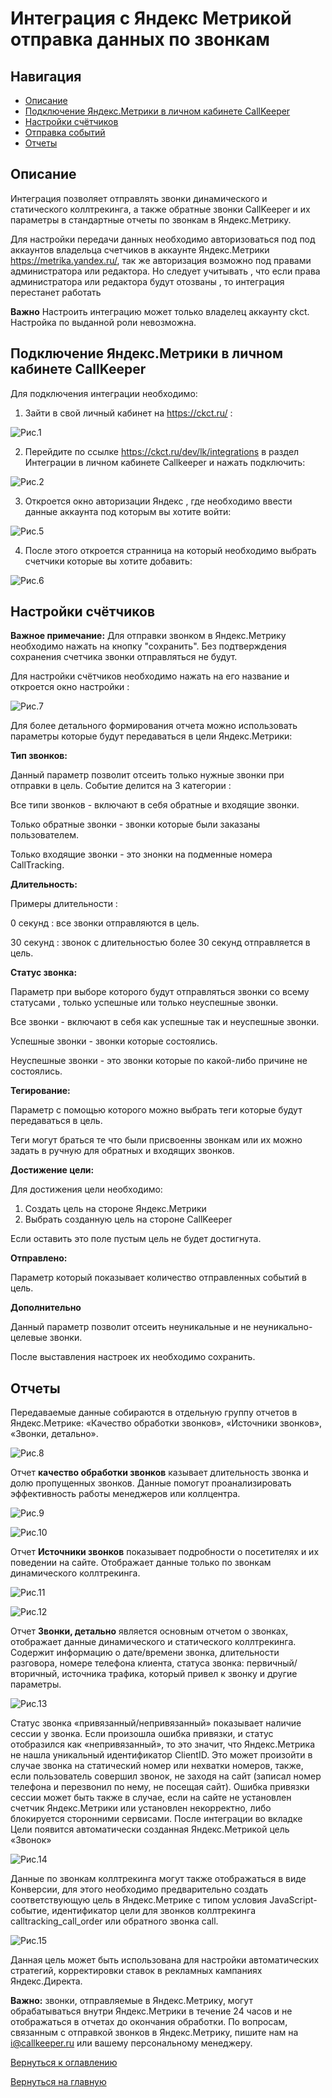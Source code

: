 #  Интеграция с Яндекс Метрикой отправка данных по звонкам

## Навигация
* [Описание ](#Описание)
* [Подключение Яндекс.Метрики в личном кабинете CallKeeper](#Подключение-Яндекс.Метрики-в-личном-кабинете-CallKeeper)
* [Настройки счётчиков ](#Настройки-счётчиков)
* [Отправка событий ](#Отправка-событий)
* [Отчеты ](#Отчеты)

## Описание

Интеграция позволяет отправлять звонки динамического и статического коллтрекинга, а также обратные звонки CallKeeper и их параметры в стандартные отчеты по звонкам в Яндекс.Метрику.

Для настройки передачи данных необходимо авторизоваться под под аккаунтов владельца счетчиков в аккаунте Яндекс.Метрики https://metrika.yandex.ru/, так же авторизация возможно под правами администратора или редактора.
Но следует учитывать , что если права администратора или редактора будут отозваны , то интеграция перестанет работать

**Важно**
Настроить интеграцию может только владелец аккаунту ckct. Настройка по выданной роли невозможна.

## Подключение Яндекс.Метрики в личном кабинете CallKeeper

Для подключения интеграции необходимо:

1. Зайти в свой личный кабинет на https://ckct.ru/ :

![Рис.1](images/LK_CT_1.jpg)

2. Перейдите по ссылке https://ckct.ru/dev/lk/integrations в раздел Интеграции в личном кабинете Callkeeper и нажать подключить:

![Рис.2](images/yan_in_1.jpg)

3. Откроется окно авторизации Яндекс , где необходимо ввести данные аккаунта под которым вы хотите войти:

![Рис.5](images/login_1.jpg)

4. После этого откроется странница на который необходимо выбрать счетчики которые вы хотите добавить: 

![Рис.6](images/add_shetshik.jpg)


## Настройки счётчиков

**Важное примечание:** Для отправки звонком в Яндекс.Метрику необходимо нажать на кнопку "сохранить". Без подтверждения сохранения счетчика звонки отправляться не будут.

Для настройки счётчиков необходимо нажать на его название и откроется окно настройки : 

![Рис.7](images/Ya_shetshik_2.jpg)

Для более детального формирования отчета можно использовать параметры которые будут передаваться в цели Яндекс.Метрики:

**Тип звонков:**

Данный параметр  позволит отсеить только нужные звонки при отправки в цель. Событие делится на 3 категории :

Все типи звонков - включают в себя обратные и входящие звонки.

Только обратные звонки - звонки которые были заказаны пользователем.

Только входящие звонки - это знонки на подменные номера CallTracking.

**Длительность:**

Примеры длительности :

0 секунд : все звонки отправляются в цель.

30 секунд : звонок с длительностью более 30 секунд отправляется в цель.


**Статус звонка:**

Параметр при выборе которого будут отправляться звонки со всему статусами , только успешные или только неуспешные звонки.

Все звонки - включают в себя как успешные так и неуспешные звонки.

Успешные звонки - звонки которые состоялись.

Неуспешные звонки - это звонки которые по какой-либо причине не состоялись.


**Тегирование:**

Параметр с помощью которого можно выбрать теги которые будут передаваться в цель.

Теги могут браться те что были присвоенны звонкам или их можно задать в ручную для обратных и входящих звонков.


**Достижение цели:**

Для достижения цели необходимо:

1) Создать цель на стороне Яндекс.Метрики
2) Выбрать созданную цель на стороне CallKeeper

Если оставить это поле пустым цель не будет достигнута.


**Отправлено:**

Параметр который показывает количество отправленных событий в цель.

**Дополнительно**

Данный параметр позволит отсеить неуникальные и не неуникально-целевые звонки.


После выставления настроек их необходимо сохранить.


## Отчеты
Передаваемые данные собираются в отдельную группу отчетов в Яндекс.Метрике: «Качество обработки звонков», «Источники звонков», «Звонки, детально».

![Рис.8](images/Zvonki-SHag1.png)

Отчет **качество обработки звонков** казывает длительность звонка и долю пропущенных звонков. Данные помогут проанализировать эффективность работы менеджеров или коллцентра.

![Рис.9](images/kachestvo-obrabotki-zvonkov-1.png)

![Рис.10](images/kachestvo-2.png)

Отчет **Источники звонков** показывает подробности о посетителях и их поведении на сайте. Отображает данные только по звонкам динамического коллтрекинга.

![Рис.11](images/Istochniki-1.png)

![Рис.12](images/Istochniki-2.png)

Отчет **Звонки, детально** является основным отчетом о звонках, отображает данные динамического и статического коллтрекинга. Содержит информацию о дате/времени звонка, длительности разговора, номере телефона клиента, статуса звонка: первичный/вторичный, источника трафика, который привел к звонку и другие параметры.

![Рис.13](images/zvonki_-detalno.png)

Статус звонка «привязанный/непривязанный» показывает наличие сессии у звонка. Если произошла ошибка привязки, и статус отобразился как «непривязанный», то это значит, что Яндекс.Метрика не нашла уникальный идентификатор ClientID. Это может произойти в случае звонка на статический номер или нехватки номеров, также, если пользователь совершил звонок, не заходя на сайт (записал номер телефона и перезвонил по нему, не посещая сайт). Ошибка привязки сессии может быть также в случае, если на сайте не установлен счетчик Яндекс.Метрики или установлен некорректно, либо блокируется сторонними сервисами.
После интеграции во вкладке Цели появится автоматически созданная Яндекс.Метрикой цель «Звонок»

![Рис.14](images/TSel-zvonok.png)

Данные по звонкам коллтрекинга могут также отображаться в виде Конверсии, для этого необходимо предварительно создать соответствующую цель в Яндекс.Метрике с типом условия JavaScript-событие, идентификатор цели для звонков коллтрекинга calltracking_call_order или обратного звонка call.

![Рис.15](images/tsel.png)

Данная цель может быть использована для настройки автоматических стратегий, корректировки ставок в рекламных кампаниях Яндекс.Директа.

**Важно:** звонки, отправляемые в Яндекс.Метрику, могут обрабатываться внутри Яндекс.Метрики в течение 24 часов и не отображаться в отчетах до окончания обработки.
По вопросам, связанным с отправкой звонков в Яндекс.Метрику, пишите нам на i@callkeeper.ru или вашему персональному менеджеру. 


[Вернуться к оглавлению](#навигация)

[Вернуться на главную](/README.md/#documentation)
